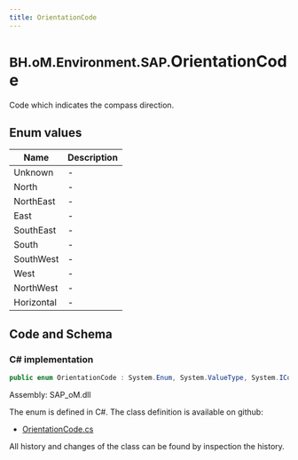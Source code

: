 ```yaml
---
title: OrientationCode
---
```


# <small>BH.oM.Environment.SAP.</small>**OrientationCode**

Code which indicates the compass direction.

## Enum values

| Name            | Description                                                    |
|-----------------|----------------------------------------------------------------|
| Unknown |  -  |
| North |  -  |
| NorthEast |  -  |
| East |  -  |
| SouthEast |  -  |
| South |  -  |
| SouthWest |  -  |
| West |  -  |
| NorthWest |  -  |
| Horizontal |  -  |


## Code and Schema

### C# implementation

``` C# title="C#"
public enum OrientationCode : System.Enum, System.ValueType, System.IComparable, System.ISpanFormattable, System.IFormattable, System.IConvertible
```

Assembly: SAP_oM.dll

The enum is defined in C#. The class definition is available on github:

- [OrientationCode.cs](https://github.com/BHoM/SAP_Toolkit/blob/develop/SAP_oM/Enums\OrientationCode.cs)

All history and changes of the class can be found by inspection the history.
